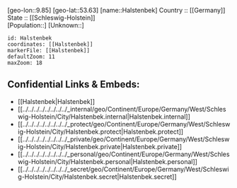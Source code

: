 ﻿---
location: [53.63,9.85] 
mapzoom: [7,12] 
mapmarker: city 
type: City
tags:
- geo/City


SpocWebEntityId: 30735
isDeleted: false
confidential: public

---
[geo-lon::9.85] 
[geo-lat::53.63] 
[name::Halstenbek] 
Country :: [[Germany]]  
State :: [[Schleswig-Holstein]]  
[Population::] 
[Unknown::] 


```leaflet
id: Halstenbek
coordinates: [[Halstenbek]] 
markerFile: [[Halstenbek]] 
defaultZoom: 11 
maxZoom: 18
```


## Confidential Links & Embeds: 
- [[Halstenbek|Halstenbek]]  
- [[../../../../../../../../_internal/geo/Continent/Europe/Germany/West/Schleswig-Holstein/City/Halstenbek.internal|Halstenbek.internal]] 
- [[../../../../../../../../_protect/geo/Continent/Europe/Germany/West/Schleswig-Holstein/City/Halstenbek.protect|Halstenbek.protect]] 
- [[../../../../../../../../_private/geo/Continent/Europe/Germany/West/Schleswig-Holstein/City/Halstenbek.private|Halstenbek.private]] 
- [[../../../../../../../../_personal/geo/Continent/Europe/Germany/West/Schleswig-Holstein/City/Halstenbek.personal|Halstenbek.personal]] 
- [[../../../../../../../../_secret/geo/Continent/Europe/Germany/West/Schleswig-Holstein/City/Halstenbek.secret|Halstenbek.secret]] 
